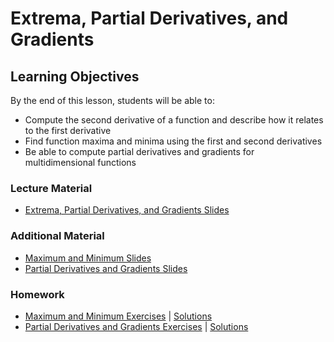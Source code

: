 # Extrema, Partial Derivatives, and Gradients

## Learning Objectives
By the end of this lesson, students will be able to:
- Compute the second derivative of a function and describe how it relates to the first derivative
- Find function maxima and minima using the first and second derivatives
- Be able to compute partial derivatives and gradients for multidimensional functions

### Lecture Material
- [Extrema, Partial Derivatives, and Gradients Slides](extrema_partial_derivatives_gradients.pdf)  

### Additional Material
- [Maximum and Minimum Slides](additional_material/Maximum%20and%20Minimum.pdf)  
- [Partial Derivatives and Gradients Slides](additional_material/Partial%20Derivatives%20and%20Gradients.pdf)  

### Homework
- [Maximum and Minimum Exercises](homework/maximum_minimum_exercises.ipynb) | [Solutions](homework/maximum_minimum_exercises%20(solutions).ipynb)  
- [Partial Derivatives and Gradients Exercises](homework/partial_derivatives_gradients_exercises.ipynb) | [Solutions](homework/partial_derivatives_gradients_exercises%20(solutions).ipynb)  
